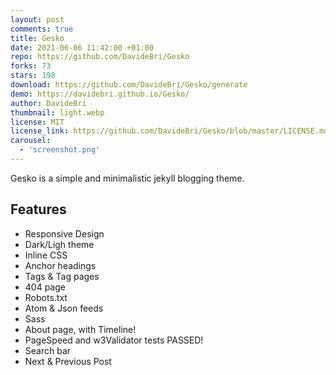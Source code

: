 ```yaml
---
layout: post
comments: true
title: Gesko
date: 2021-06-06 11:42:00 +01:00
repo: https://github.com/DavideBri/Gesko
forks: 73
stars: 198
download: https://github.com/DavideBri/Gesko/generate
demo: https://davidebri.github.io/Gesko/
author: DavideBri
thumbnail: light.webp
license: MIT
license_link: https://github.com/DavideBri/Gesko/blob/master/LICENSE.md
carousel:
  - 'screenshot.png'
---
```


Gesko is a simple and minimalistic jekyll blogging theme.

## Features

* Responsive Design
* Dark/Ligh theme
* Inline CSS
* Anchor headings
* Tags & Tag pages
* 404 page
* Robots.txt
* Atom & Json feeds
* Sass
* About page, with Timeline!
* PageSpeed and w3Validator tests PASSED!
* Search bar
* Next & Previous Post
